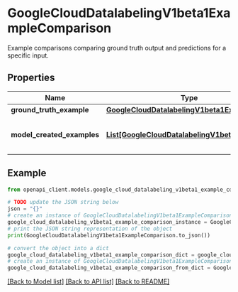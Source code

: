 # GoogleCloudDatalabelingV1beta1ExampleComparison

Example comparisons comparing ground truth output and predictions for a specific input.

## Properties

Name | Type | Description | Notes
------------ | ------------- | ------------- | -------------
**ground_truth_example** | [**GoogleCloudDatalabelingV1beta1Example**](GoogleCloudDatalabelingV1beta1Example.md) |  | [optional] 
**model_created_examples** | [**List[GoogleCloudDatalabelingV1beta1Example]**](GoogleCloudDatalabelingV1beta1Example.md) | Predictions by the model for the input. | [optional] 

## Example

```python
from openapi_client.models.google_cloud_datalabeling_v1beta1_example_comparison import GoogleCloudDatalabelingV1beta1ExampleComparison

# TODO update the JSON string below
json = "{}"
# create an instance of GoogleCloudDatalabelingV1beta1ExampleComparison from a JSON string
google_cloud_datalabeling_v1beta1_example_comparison_instance = GoogleCloudDatalabelingV1beta1ExampleComparison.from_json(json)
# print the JSON string representation of the object
print(GoogleCloudDatalabelingV1beta1ExampleComparison.to_json())

# convert the object into a dict
google_cloud_datalabeling_v1beta1_example_comparison_dict = google_cloud_datalabeling_v1beta1_example_comparison_instance.to_dict()
# create an instance of GoogleCloudDatalabelingV1beta1ExampleComparison from a dict
google_cloud_datalabeling_v1beta1_example_comparison_from_dict = GoogleCloudDatalabelingV1beta1ExampleComparison.from_dict(google_cloud_datalabeling_v1beta1_example_comparison_dict)
```
[[Back to Model list]](../README.md#documentation-for-models) [[Back to API list]](../README.md#documentation-for-api-endpoints) [[Back to README]](../README.md)


